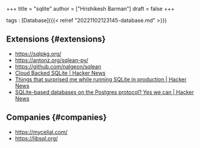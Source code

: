 +++
title = "sqlite"
author = ["Hrishikesh Barman"]
draft = false
+++

tags
: [Database]({{< relref "20221102123145-database.md" >}})


## Extensions {#extensions}

-   <https://sqlpkg.org/>
-   <https://antonz.org/sqlean-py/>
-   <https://github.com/nalgeon/sqlean>
-   [Cloud Backed SQLite | Hacker News](https://news.ycombinator.com/item?id=36610595)
-   [Things that surprised me while running SQLite in production | Hacker News](https://news.ycombinator.com/item?id=36579347)
-   [SQLite-based databases on the Postgres protocol? Yes we can | Hacker News](https://news.ycombinator.com/item?id=36582255)


## Companies {#companies}

-   <https://mycelial.com/>
-   <https://libsql.org/>
